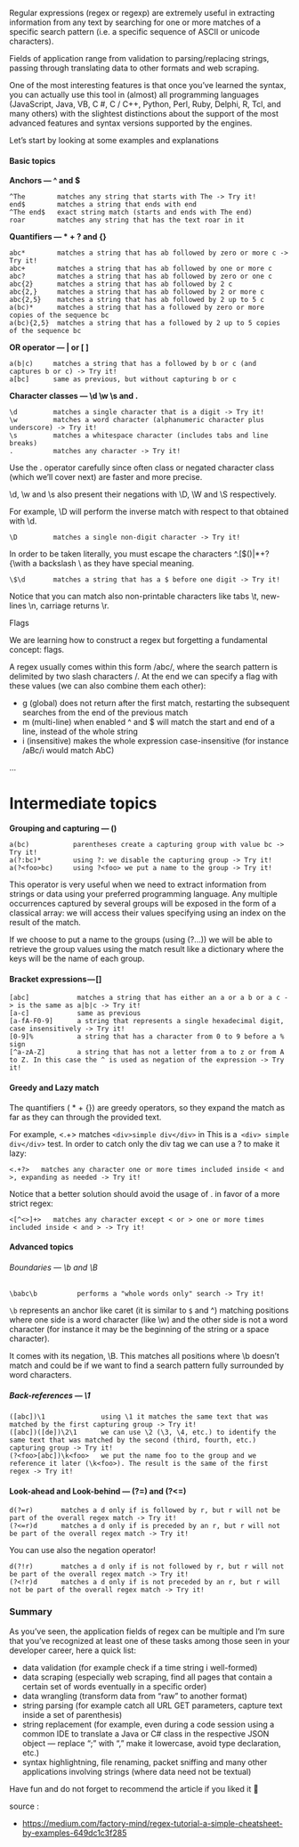 Regular expressions (regex or regexp) are extremely useful in extracting information from any text by searching for one or more matches of a specific search pattern (i.e. a specific sequence of ASCII or unicode characters).

Fields of application range from validation to parsing/replacing strings, passing through translating data to other formats and web scraping.

One of the most interesting features is that once you’ve learned the syntax, you can actually use this tool in (almost) all programming languages ​​(JavaScript, Java, VB, C #, C / C++, Python, Perl, Ruby, Delphi, R, Tcl, and many others) with the slightest distinctions about the support of the most advanced features and syntax versions supported by the engines.

Let’s start by looking at some examples and explanations
#### Basic topics
**Anchors — ^ and $**

    ^The        matches any string that starts with The -> Try it!
	end$        matches a string that ends with end
	^The end$   exact string match (starts and ends with The end)
	roar        matches any string that has the text roar in it

**Quantifiers — * + ? and {}**

	abc*        matches a string that has ab followed by zero or more c -> Try it!
	abc+        matches a string that has ab followed by one or more c
	abc?        matches a string that has ab followed by zero or one c
	abc{2}      matches a string that has ab followed by 2 c
	abc{2,}     matches a string that has ab followed by 2 or more c
	abc{2,5}    matches a string that has ab followed by 2 up to 5 c
	a(bc)*      matches a string that has a followed by zero or more copies of the sequence bc
	a(bc){2,5}  matches a string that has a followed by 2 up to 5 copies of the sequence bc


**OR operator — | or [ ]**

	a(b|c)     matches a string that has a followed by b or c (and captures b or c) -> Try it!
	a[bc]      same as previous, but without capturing b or c

**Character classes — \d \w \s and .**

	\d         matches a single character that is a digit -> Try it!
	\w         matches a word character (alphanumeric character plus underscore) -> Try it!
	\s         matches a whitespace character (includes tabs and line breaks)
	.          matches any character -> Try it!

Use the . operator carefully since often class or negated character class (which we’ll cover next) are faster and more precise.

\d, \w and \s also present their negations with \D, \W and \S respectively.

For example, \D will perform the inverse match with respect to that obtained with \d.

	\D         matches a single non-digit character -> Try it!

In order to be taken literally, you must escape the characters ^.[$()|*+?{\with a backslash \ as they have special meaning.


	\$\d       matches a string that has a $ before one digit -> Try it!



Notice that you can match also non-printable characters like tabs \t, new-lines \n, carriage returns \r.

Flags

We are learning how to construct a regex but forgetting a fundamental concept: flags.

A regex usually comes within this form /abc/, where the search pattern is delimited by two slash characters /. At the end we can specify a flag with these values (we can also combine them each other):

   - g (global) does not return after the first match, restarting the subsequent searches from the end of the previous match
   - m (multi-line) when enabled ^ and $ will match the start and end of a line, instead of the whole string
   - i (insensitive) makes the whole expression case-insensitive (for instance /aBc/i would match AbC)

...
# Intermediate topics
**Grouping and capturing — ()**

	a(bc)           parentheses create a capturing group with value bc -> Try it!
	a(?:bc)*        using ?: we disable the capturing group -> Try it!
	a(?<foo>bc)     using ?<foo> we put a name to the group -> Try it!


This operator is very useful when we need to extract information from strings or data using your preferred programming language. Any multiple occurrences captured by several groups will be exposed in the form of a classical array: we will access their values specifying using an index on the result of the match.

If we choose to put a name to the groups (using (?<foo>...)) we will be able to retrieve the group values using the match result like a dictionary where the keys will be the name of each group.
#### Bracket expressions — []
	[abc]            matches a string that has either an a or a b or a c -> is the same as a|b|c -> Try it!
	[a-c]            same as previous
	[a-fA-F0-9]      a string that represents a single hexadecimal digit, case insensitively -> Try it!
	[0-9]%           a string that has a character from 0 to 9 before a % sign
	[^a-zA-Z]        a string that has not a letter from a to z or from A to Z. In this case the ^ is used as negation of the expression -> Try it!

#### Greedy and Lazy match

The quantifiers ( * + {}) are greedy operators, so they expand the match as far as they can through the provided text.

For example, <.+> matches `<div>simple div</div>` in This is a` <div> simple div</div>` test. In order to catch only the div tag we can use a ? to make it lazy:

    <.+?>   matches any character one or more times included inside < and >, expanding as needed -> Try it!

Notice that a better solution should avoid the usage of . in favor of a more strict regex:

	<[^<>]+>   matches any character except < or > one or more times included inside < and > -> Try it!



#### Advanced topics
###### Boundaries — \b and \B

	\babc\b          performs a "whole words only" search -> Try it!

`\b` represents an anchor like caret (it is similar to `$` and ^) matching positions where one side is a word character (like \w) and the other side is not a word character (for instance it may be the beginning of the string or a space character).

It comes with its negation, \B. This matches all positions where \b doesn’t match and could be if we want to find a search pattern fully surrounded by word characters.
##### Back-references — \1
    ([abc])\1              using \1 it matches the same text that was matched by the first capturing group -> Try it!
    ([abc])([de])\2\1      we can use \2 (\3, \4, etc.) to identify the same text that was matched by the second (third, fourth, etc.) capturing group -> Try it!
    (?<foo>[abc])\k<foo>   we put the name foo to the group and we reference it later (\k<foo>). The result is the same of the first regex -> Try it!
#### Look-ahead and Look-behind — (?=) and (?<=)

    d(?=r)       matches a d only if is followed by r, but r will not be part of the overall regex match -> Try it!
    (?<=r)d      matches a d only if is preceded by an r, but r will not be part of the overall regex match -> Try it!

You can use also the negation operator!

    d(?!r)       matches a d only if is not followed by r, but r will not be part of the overall regex match -> Try it!
    (?<!r)d      matches a d only if is not preceded by an r, but r will not be part of the overall regex match -> Try it! 

### Summary

As you’ve seen, the application fields of regex can be multiple and I’m sure that you’ve recognized at least one of these tasks among those seen in your developer career, here a quick list:

- data validation (for example check if a time string i well-formed)
- data scraping (especially web scraping, find all pages that contain a certain set of words eventually in a specific order)
- data wrangling (transform data from “raw” to another format)
- string parsing (for example catch all URL GET parameters, capture text inside a set of parenthesis)
- string replacement (for example, even during a code session using a common IDE to translate a Java or C# class in the respective JSON object — replace “;” with “,” make it lowercase, avoid type declaration, etc.)
- syntax highlightning, file renaming, packet sniffing and many other applications involving strings (where data need not be textual)

  
Have fun and do not forget to recommend the article if you liked it 💚


source :
- https://medium.com/factory-mind/regex-tutorial-a-simple-cheatsheet-by-examples-649dc1c3f285


